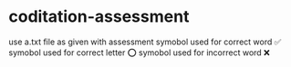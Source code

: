# coditation-assessment

use a.txt file as given with assessment 
symobol used for correct word ✅
symobol used for correct letter ⭕
symobol used for incorrect word ❌
